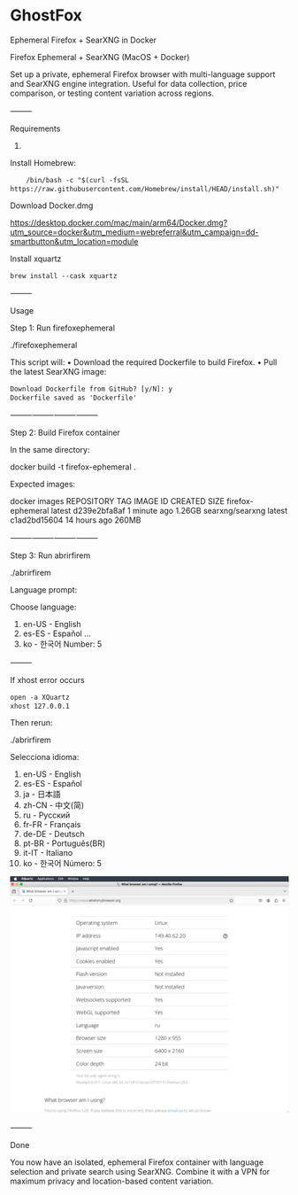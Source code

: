 # GhostFox
 Ephemeral Firefox + SearXNG in Docker


Firefox Ephemeral + SearXNG (MacOS + Docker)

Set up a private, ephemeral Firefox browser with multi-language support and SearXNG engine integration. Useful for data collection, price comparison, or testing content variation across regions.

⸻

Requirements


1.	
Install Homebrew:


		/bin/bash -c "$(curl -fsSL https://raw.githubusercontent.com/Homebrew/install/HEAD/install.sh)"

Download Docker.dmg

https://desktop.docker.com/mac/main/arm64/Docker.dmg?utm_source=docker&utm_medium=webreferral&utm_campaign=dd-smartbutton&utm_location=module


Install xquartz

	brew install --cask xquartz



⸻

Usage

Step 1: Run firefoxephemeral

./firefoxephemeral

This script will:
	•	Download the required Dockerfile to build Firefox.
	•	Pull the latest SearXNG image:


```
Download Dockerfile from GitHub? [y/N]: y
Dockerfile saved as 'Dockerfile'
```



⸻⸻⸻⸻

Step 2: Build Firefox container

In the same directory:

docker build -t firefox-ephemeral .

Expected images:

docker images
REPOSITORY          TAG       IMAGE ID       CREATED              SIZE
firefox-ephemeral   latest    d239e2bfa8af   1 minute ago         1.26GB
searxng/searxng     latest    c1ad2bd15604   14 hours ago         260MB



⸻⸻⸻⸻

Step 3: Run abrirfirem

./abrirfirem

Language prompt:

Choose language:
  01) en-US   - English
  02) es-ES   - Español
  ...
  10) ko      - 한국어
Number: 5


⸻

If xhost error occurs


```
open -a XQuartz
xhost 127.0.0.1
```



Then rerun:

./abrirfirem

Selecciona idioma:
  01) en-US   - English
  02) es-ES   - Español
  03) ja      - 日本語
  04) zh-CN   - 中文(简)
  05) ru      - Русский
  06) fr-FR   - Français
  07) de-DE   - Deutsch
  08) pt-BR   - Português(BR)
  09) it-IT   - Italiano
  10) ko      - 한국어
Número: 5


![Preview](1.webp)


⸻

Done

You now have an isolated, ephemeral Firefox container with language selection and private search using SearXNG. Combine it with a VPN for maximum privacy and location-based content variation.
